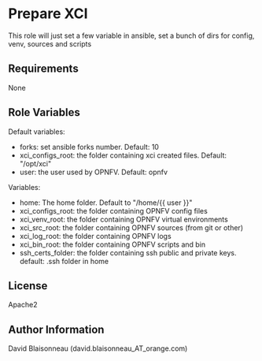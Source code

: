 Prepare XCI
========

This role will just set a few variable in ansible, set a bunch of dirs
for config, venv, sources and scripts

Requirements
------------

None

Role Variables
--------------

Default variables:
* forks: set ansible forks number. Default: 10
* xci_configs_root: the folder containing xci created files. Default: "/opt/xci"
* user: the user used by OPNFV. Default: opnfv

Variables:
* home: The home folder. Default to  "/home/{{ user }}"
* xci_configs_root: the folder containing OPNFV config files
* xci_venv_root: the folder containing OPNFV virtual environments
* xci_src_root: the folder containing OPNFV sources (from git or other)
* xci_log_root: the folder containing OPNFV logs
* xci_bin_root: the folder containing OPNFV scripts and bin
* ssh_certs_folder: the folder containing ssh public and private keys.
    default: .ssh folder in home

License
-------

Apache2

Author Information
------------------

David Blaisonneau (david.blaisonneau_AT_orange.com)
